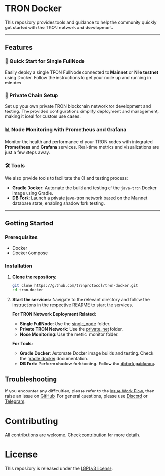 # TRON Docker

This repository provides tools and guidance to help the community quickly get started with the TRON network and development.

---

## Features

### 🚀 Quick Start for Single FullNode
Easily deploy a single TRON FullNode connected to **Mainnet** or **Nile testnet** using Docker. Follow the instructions to get your node up and running in minutes.

### 🔗 Private Chain Setup
Set up your own private TRON blockchain network for development and testing. The provided configurations simplify deployment and management, making it ideal for custom use cases.

### 📊 Node Monitoring with Prometheus and Grafana
Monitor the health and performance of your TRON nodes with integrated **Prometheus** and **Grafana** services. Real-time metrics and visualizations are just a few steps away.

### 🛠️ Tools
We also provide tools to facilitate the CI and testing process:
- **Gradle Docker**: Automate the build and testing of the `java-tron` Docker image using Gradle.
- **DB Fork**: Launch a private java-tron network based on the Mainnet database state, enabling shadow fork testing.

---

## Getting Started

### Prerequisites
- Docker
- Docker Compose

### Installation

1. **Clone the repository:**
   ```sh
   git clone https://github.com/tronprotocol/tron-docker.git
   cd tron-docker
   ```

2. **Start the services:**
   Navigate to the relevant directory and follow the instructions in the respective README to start the services.

   **For TRON Network Deployment Related:**
   - **Single FullNode**: Use the [single_node](./single_node) folder.
   - **Private TRON Network**: Use the [private_net](./private_net) folder.
   - **Node Monitoring**: Use the [metric_monitor](./metric_monitor) folder.

   **For Tools:**
   - **Gradle Docker**: Automate Docker image builds and testing. Check the [gradle docker](./tools/docker/README.md) documentation.
   - **DB Fork**: Perform shadow fork testing. Follow the [dbfork guidance](./tools/dbfork/README.md).

## Troubleshooting
If you encounter any difficulties, please refer to the [Issue Work Flow](https://tronprotocol.github.io/documentation-en/developers/issue-workflow/#issue-work-flow), then raise an issue on [GitHub](https://github.com/tronprotocol/tron-docker/issues). For general questions, please use [Discord](https://discord.gg/cGKSsRVCGm) or [Telegram](https://t.me/TronOfficialDevelopersGroupEn).

# Contributing

All contributions are welcome. Check [contribution](CONTRIBUTING.md) for more details.

# License

This repository is released under the [LGPLv3 license](https://github.com/tronprotocol/tron-docker/blob/main/LICENSE).
